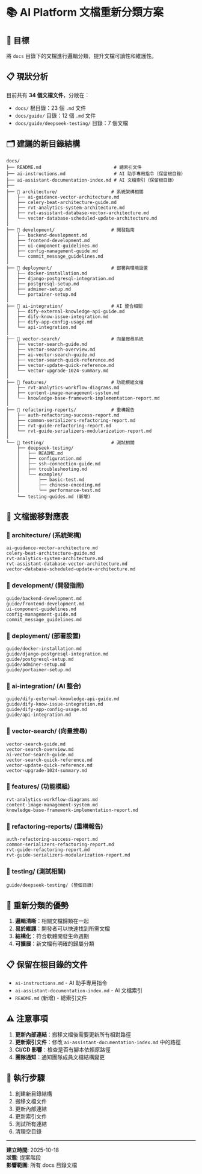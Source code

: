 # 📚 AI Platform 文檔重新分類方案

## 🎯 目標
將 `docs` 目錄下的文檔進行邏輯分類，提升文檔可讀性和維護性。

## 📋 現狀分析
目前共有 **34 個文檔文件**，分散在：
- `docs/` 根目錄：23 個 `.md` 文件
- `docs/guide/` 目錄：12 個 `.md` 文件
- `docs/guide/deepseek-testing/` 目錄：7 個文檔

## 🗂️ 建議的新目錄結構

```
docs/
├── README.md                           # 總索引文件
├── ai-instructions.md                  # AI 助手專用指令（保留根目錄）
├── ai-assistant-documentation-index.md # AI 文檔索引（保留根目錄）
├── 
├── 📁 architecture/                    # 系統架構相關
│   ├── ai-guidance-vector-architecture.md
│   ├── celery-beat-architecture-guide.md
│   ├── rvt-analytics-system-architecture.md
│   ├── rvt-assistant-database-vector-architecture.md
│   └── vector-database-scheduled-update-architecture.md
│
├── 📁 development/                     # 開發指南
│   ├── backend-development.md
│   ├── frontend-development.md
│   ├── ui-component-guidelines.md
│   ├── config-management-guide.md
│   └── commit_message_guidelines.md
│
├── 📁 deployment/                      # 部署與環境設置
│   ├── docker-installation.md
│   ├── django-postgresql-integration.md
│   ├── postgresql-setup.md
│   ├── adminer-setup.md
│   └── portainer-setup.md
│
├── 📁 ai-integration/                  # AI 整合相關
│   ├── dify-external-knowledge-api-guide.md
│   ├── dify-know-issue-integration.md
│   ├── dify-app-config-usage.md
│   └── api-integration.md
│
├── 📁 vector-search/                   # 向量搜尋系統
│   ├── vector-search-guide.md
│   ├── vector-search-overview.md
│   ├── ai-vector-search-guide.md
│   ├── vector-search-quick-reference.md
│   ├── vector-update-quick-reference.md
│   └── vector-upgrade-1024-summary.md
│
├── 📁 features/                        # 功能模組文檔
│   ├── rvt-analytics-workflow-diagrams.md
│   ├── content-image-management-system.md
│   └── knowledge-base-framework-implementation-report.md
│
├── 📁 refactoring-reports/             # 重構報告
│   ├── auth-refactoring-success-report.md
│   ├── common-serializers-refactoring-report.md
│   ├── rvt-guide-refactoring-report.md
│   └── rvt-guide-serializers-modularization-report.md
│
└── 📁 testing/                         # 測試相關
    ├── deepseek-testing/
    │   ├── README.md
    │   ├── configuration.md
    │   ├── ssh-connection-guide.md
    │   ├── troubleshooting.md
    │   └── examples/
    │       ├── basic-test.md
    │       ├── chinese-encoding.md
    │       └── performance-test.md
    └── testing-guides.md (新增)
```

## 🔄 文檔搬移對應表

### 📁 architecture/ (系統架構)
```
ai-guidance-vector-architecture.md
celery-beat-architecture-guide.md
rvt-analytics-system-architecture.md
rvt-assistant-database-vector-architecture.md
vector-database-scheduled-update-architecture.md
```

### 📁 development/ (開發指南)
```
guide/backend-development.md
guide/frontend-development.md
ui-component-guidelines.md
config-management-guide.md
commit_message_guidelines.md
```

### 📁 deployment/ (部署設置)
```
guide/docker-installation.md
guide/django-postgresql-integration.md
guide/postgresql-setup.md
guide/adminer-setup.md
guide/portainer-setup.md
```

### 📁 ai-integration/ (AI 整合)
```
guide/dify-external-knowledge-api-guide.md
guide/dify-know-issue-integration.md
guide/dify-app-config-usage.md
guide/api-integration.md
```

### 📁 vector-search/ (向量搜尋)
```
vector-search-guide.md
vector-search-overview.md
ai-vector-search-guide.md
vector-search-quick-reference.md
vector-update-quick-reference.md
vector-upgrade-1024-summary.md
```

### 📁 features/ (功能模組)
```
rvt-analytics-workflow-diagrams.md
content-image-management-system.md
knowledge-base-framework-implementation-report.md
```

### 📁 refactoring-reports/ (重構報告)
```
auth-refactoring-success-report.md
common-serializers-refactoring-report.md
rvt-guide-refactoring-report.md
rvt-guide-serializers-modularization-report.md
```

### 📁 testing/ (測試相關)
```
guide/deepseek-testing/ (整個目錄)
```

## 🎯 重新分類的優勢

1. **邏輯清晰**：相關文檔歸類在一起
2. **易於維護**：開發者可以快速找到所需文檔
3. **結構化**：符合軟體開發生命週期
4. **可擴展**：新文檔有明確的歸屬分類

## 📋 保留在根目錄的文件

- `ai-instructions.md` - AI 助手專用指令
- `ai-assistant-documentation-index.md` - AI 文檔索引
- `README.md` (新增) - 總索引文件

## ⚠️ 注意事項

1. **更新內部連結**：搬移文檔後需要更新所有相對路徑
2. **更新索引文件**：修改 `ai-assistant-documentation-index.md` 中的路徑
3. **CI/CD 影響**：檢查是否有腳本依賴原路徑
4. **團隊通知**：通知團隊成員文檔結構變更

## 🚀 執行步驟

1. 創建新目錄結構
2. 搬移文檔文件
3. 更新內部連結
4. 更新索引文件
5. 測試所有連結
6. 清理空目錄

---
**建立時間**: 2025-10-18  
**狀態**: 提案階段  
**影響範圍**: 所有 docs 目錄文檔